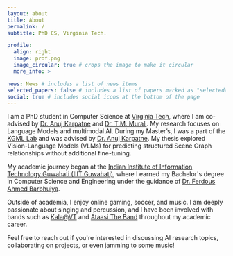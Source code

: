 ```yaml
---
layout: about
title: About
permalink: /
subtitle: PhD CS, Virginia Tech. 

profile:
  align: right
  image: prof.png
  image_circular: true # crops the image to make it circular
  more_info: >

news: News # includes a list of news items
selected_papers: false # includes a list of papers marked as "selected={true}"
social: true # includes social icons at the bottom of the page
---
```


I am a PhD student in Computer Science at [Virginia Tech](https://cs.vt.edu/), where I am co-advised by [Dr. Anuj Karpatne](https://people.cs.vt.edu/karpatne/) and [Dr. T.M. Murali](https://bioinformatics.cs.vt.edu/~murali/). My research focuses on Language Models and multimodal AI. During my Master’s, I was a part of the [KGML Lab](https://kgml-lab.github.io/) and was advised by [Dr. Anuj Karpatne](https://people.cs.vt.edu/karpatne/). My thesis explored Vision-Language Models (VLMs) for predicting structured Scene Graph relationships without additional fine-tuning. 

My academic journey began at the [Indian Institute of Information Technology Guwahati (IIIT Guwahati)](https://www.iiitg.ac.in/), where I earned my Bachelor's degree in Computer Science and Engineering under the guidance of [Dr. Ferdous Ahmed Barbhuiya](https://www.iiitg.ac.in/computer-science-and-engineering/dr-ferdous-ahmed-barbhuiya-2). 

Outside of academia, I enjoy online gaming, soccer, and music. I am deeply passionate about singing and percussion, and I have been involved with bands such as [Kala@VT](https://www.instagram.com/kala_vt/?hl=en) and [Ataasi The Band](https://www.instagram.com/ataasi_the_band/) throughout my academic career.

Feel free to reach out if you're interested in discussing AI research topics, collaborating on projects, or even jamming to some music!

